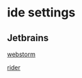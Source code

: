 # ide settings

## Jetbrains
[webstorm](https://github.com/deleteLater/ide-settings/blob/master/webstorm-settings-20200501.zip)

[rider](https://github.com/deleteLater/ide-settings/blob/master/rider-settings.zip)
